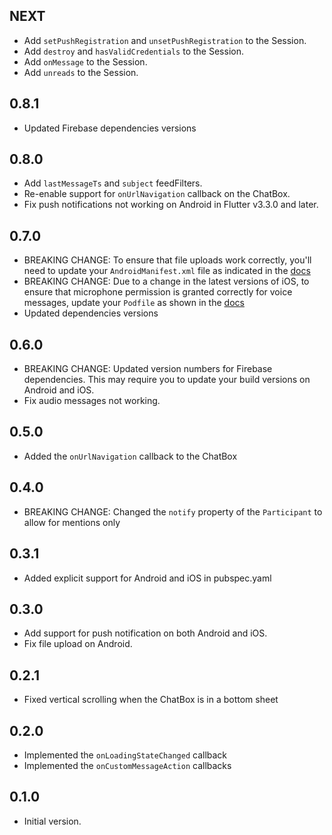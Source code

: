 ## NEXT
- Add `setPushRegistration` and `unsetPushRegistration` to the Session.
- Add `destroy` and `hasValidCredentials` to the Session.
- Add `onMessage` to the Session.
- Add `unreads` to the Session.

## 0.8.1
- Updated Firebase dependencies versions

## 0.8.0
- Add `lastMessageTs` and `subject` feedFilters.
- Re-enable support for `onUrlNavigation` callback on the ChatBox.
- Fix push notifications not working on Android in Flutter v3.3.0 and later.

## 0.7.0

- BREAKING CHANGE: To ensure that file uploads work correctly, you'll need to update your
  `AndroidManifest.xml` file as indicated in the [docs](https://talkjs.com/docs/Features/Customizations/File_Sharing/#enabling-file-upload-on-flutter)
- BREAKING CHANGE: Due to a change in the latest versions of iOS, to ensure that microphone
  permission is granted correctly for voice messages, update your `Podfile` as shown in
  the [docs](https://talkjs.com/docs/Features/Customizations/Voice_Messages/#ios)
- Updated dependencies versions

## 0.6.0

- BREAKING CHANGE: Updated version numbers for Firebase dependencies. This may require you to update
  your build versions on Android and iOS.
- Fix audio messages not working.

## 0.5.0

- Added the `onUrlNavigation` callback to the ChatBox

## 0.4.0

- BREAKING CHANGE: Changed the `notify` property of the `Participant` to allow for mentions only

## 0.3.1

- Added explicit support for Android and iOS in pubspec.yaml

## 0.3.0

- Add support for push notification on both Android and iOS.
- Fix file upload on Android.

## 0.2.1

- Fixed vertical scrolling when the ChatBox is in a bottom sheet

## 0.2.0

- Implemented the `onLoadingStateChanged` callback
- Implemented the `onCustomMessageAction` callbacks

## 0.1.0

- Initial version.
